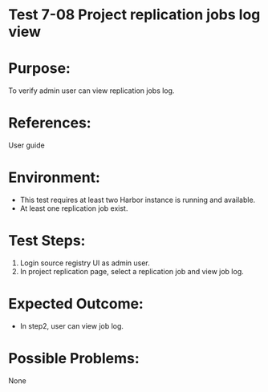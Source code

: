 Test 7-08 Project replication jobs log view
=======

# Purpose:

To verify admin user can view replication jobs log.

# References:
User guide

# Environment:

* This test requires at least two Harbor instance is running and available.
* At least one replication job exist.

# Test Steps:

1. Login source registry UI as admin user.
2. In project replication page, select a replication job and view job log.

# Expected Outcome:

* In step2, user can view job log.

# Possible Problems:
None
